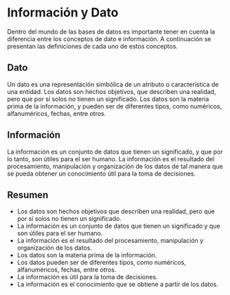 # Información y Dato

Dentro del mundo de las bases de datos es importante tener en cuenta la diferencia entre los conceptos de dato e
información. A continuación se presentan las definiciones de cada uno de estos conceptos.

## Dato

Un dato es una representación simbólica de un atributo o característica de una entidad. Los datos son hechos
objetivos, que describen una realidad, pero que por sí solos no tienen un significado. Los datos son la materia prima
de la información, y pueden ser de diferentes tipos, como numéricos, alfanuméricos, fechas, entre otros.

## Información

La información es un conjunto de datos que tienen un significado, y que por lo tanto, son útiles para el ser humano. La
información es el resultado del procesamiento, manipulación y organización de los datos de tal manera que se pueda
obtener un conocimiento útil para la toma de decisiones.

## Resumen

- Los datos son hechos objetivos que describen una realidad, pero que por sí solos no tienen un significado.
- La información es un conjunto de datos que tienen un significado y que son útiles para el ser humano.
- La información es el resultado del procesamiento, manipulación y organización de los datos.
- Los datos son la materia prima de la información.
- Los datos pueden ser de diferentes tipos, como numéricos, alfanuméricos, fechas, entre otros.
- La información es útil para la toma de decisiones.
- La información es el conocimiento que se obtiene a partir de los datos.